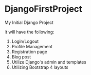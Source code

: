 # DjangoFirstProject

My Initial Django Project

It will have the following:

1. Login/Logout
2. Profile Management
3. Registration page
4. Blog post
5. Utilize Django's admin and templates
6. Utilizing Bootstrap 4 layouts
